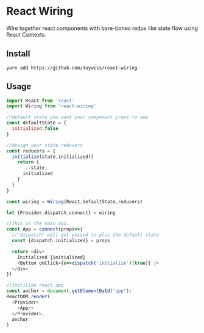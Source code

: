# React Wiring
Wire together react components with bare-bones redux like state flow using React Contexts.

## Install
`yarn add https://github.com/daywiss/react-wiring`

## Usage

```js
import React from 'react'
import Wiring from 'react-wiring'

//default state you want your component props to see
const defaultState = {
  initialized:false
}

//design your state reducers
const reducers = {
  initialize(state,initialized){
    return {
      ...state,
      initialized
    }
  }
}

const wiring = Wiring(React,defaultState,reducers)

let {Provider,dispatch,connect} = wiring

//this is the main app. 
const App = connect(props=>{
  //"dispatch" will get passed in plus the default state
  const {dispatch,initialized} = props

  return <div>
    Initialized {initialized}
    <Button onClick={e=>dispatch('initialize')(true)} />
  </div>
})

//initilize react app
const anchor = document.getElementById("app");            
ReactDOM.render(                                           
  <Provider>                                    
    <App/>                                                 
  </Provider>,                                             
  anchor                                                  
)
```
